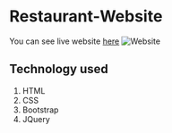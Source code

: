 # Restaurant-Website
You can see live website [here](https://sunnyio.github.io/Restaurant-Website/)
![Website](https://github.com/sunnyio/Restaurant-Website/master/website.png?raw=true)
## Technology used
1. HTML
2. CSS
3. Bootstrap
4. JQuery
